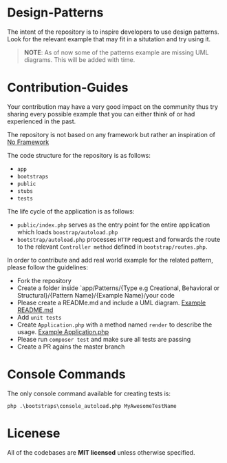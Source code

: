 # Design-Patterns
The intent of the repository is to inspire developers to use design patterns. Look for the relevant example that may fit in a situtation and try using it.

> **NOTE**:
> As of now some of the patterns example are missing UML diagrams. This will be added with time.

# Contribution-Guides
Your contribution may have a very good impact on the community thus try sharing every possible example that you can either think of or had experienced in the past.

The repository is not based on any framework but rather an inspiration of [No Framework](https://github.com/PatrickLouys/no-framework-tutorial)

The code structure for the repository is as follows:
- `app`
- `bootstraps`
- `public`
- `stubs`
- `tests`

The life cycle of the application is as follows:

- `public/index.php` serves as the entry point for the entire application which loads `boostrap/autoload.php`
- `bootstrap/autoload.php` processes `HTTP` request and forwards the route to the relevant `Controller method` defined in `bootstrap/routes.php`. 

In order to contribute and add real world example for the related pattern, please follow the guidelines:
- Fork the repository
- Create a folder inside `app/Patterns/{Type e.g Creational, Behavioral or Structural}/{Pattern Name}/{Example Name}/your code
- Please create a READMe.md and include a UML diagram. [Example README.md](https://github.com/basherr/PHP-Design-Patterns/tree/master/app/Patterns/Creational/AbstractPattern/TvManufacturer)
- Add `unit tests`
- Create `Application.php` with a method named `render` to describe the usage. [Example Application.php](https://github.com/basherr/PHP-Design-Patterns/blob/master/app/Patterns/Creational/AbstractPattern/TvManufacturer/Application.php)
- Please run `composer test` and make sure all tests are passing
- Create a PR agains the master branch

# Console Commands
The only console command available for creating tests is:

`php .\bootstraps\console_autoload.php MyAwesomeTestName`

# Licenese
All of the codebases are **MIT licensed** unless otherwise specified.
